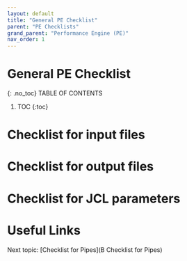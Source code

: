 ```yaml
---
layout: default
title: "General PE Checklist"
parent: "PE Checklists"
grand_parent: "Performance Engine (PE)"
nav_order: 1
---
```


# General PE Checklist
{: .no_toc}
TABLE OF CONTENTS
1. TOC
{:toc}


# Checklist for input files



# Checklist for output files


# Checklist for JCL parameters



# Useful Links
Next topic: [Checklist for Pipes](B Checklist for Pipes)

